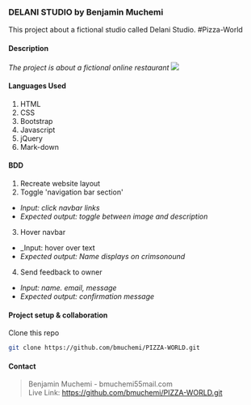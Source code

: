 ### **DELANI STUDIO** by Benjamin Muchemi
This project about a fictional studio called Delani Studio.
#Pizza-World

#### **Description**
*The project is about a fictional online restaurant*
<img src="Pictures/Screenshot from 2021-06-28 22-46-17.png">
</img>

#### **Languages Used**
1. HTML 
2. CSS
3. Bootstrap
4. Javascript
5. jQuery
6. Mark-down

#### **BDD**
1. Recreate website layout
2. Toggle 'navigation bar section'
* _Input: click navbar links_
* _Expected output: toggle between image and description_
3. Hover navbar
* _Input: hover over text
* _Expected output: Name  displays on crimsonound_
4. Send feedback to owner
* _Input: name. email, message_
* _Expected output: confirmation message_ 

#### **Project setup & collaboration**
Clone this repo
```sh
git clone https://github.com/bmuchemi/PIZZA-WORLD.git
```

#### **Contact**
>Benjamin Muchemi - bmuchemi55mail.com <br>
>Live Link: https://github.com/bmuchemi/PIZZA-WORLD.git
